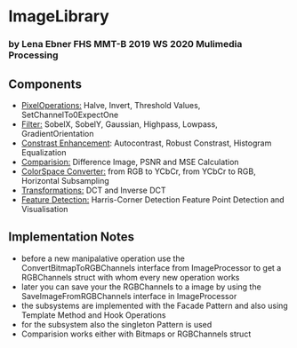  # ImageLibrary
 ### by Lena Ebner FHS MMT-B 2019 WS 2020 Mulimedia Processing

 ## Components
 - [PixelOperations:](./PixelManipulator.cs) Halve, Invert, Threshold Values, SetChannelTo0ExpectOne
 - [Filter:](./FilterManipulator.cs) SobelX, SobelY, Gaussian, Highpass, Lowpass, GradientOrientation
 - [Constrast Enhancement](./ContrastEnhancer.cs): Autocontrast, Robust Constrast, Histogram Equalization
 - [Comparision:](./Comparer.cs) Difference Image, PSNR and MSE Calculation
 - [ColorSpace Converter:](./ColorSpaceConverter.cs) from RGB to YCbCr, from YCbCr to RGB, Horizontal Subsampling
 - [Transformations:](./Transformations.cs) DCT and Inverse DCT
 - [Feature Detection:](./FeatureDetector.cs) Harris-Corner Detection Feature Point Detection and Visualisation

## Implementation Notes
- before a new manipalative operation use the ConvertBitmapToRGBChannels interface from ImageProcessor to get a RGBChannels struct with whom every new operation works
- later you can save your the RGBChannels to a image by using the SaveImageFromRGBChannels interface in ImageProcessor
- the subsystems are implemented with the Facade Pattern and also using Template Method and Hook Operations
- for the subsystem also the singleton Pattern is used
- Comparision works either with Bitmaps or RGBChannels struct

